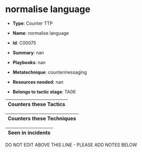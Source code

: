 # normalise language

* **Type**: Counter TTP

* **Name**: normalise language

* **Id**: C00075

* **Summary**: nan

* **Playbooks**: nan

* **Metatechnique**: countermessaging

* **Resources needed:** nan

* **Belongs to tactic stage**: TA06


| Counters these Tactics |
| ---------------------- |



| Counters these Techniques |
| ------------------------- |



| Seen in incidents |
| ----------------- |


DO NOT EDIT ABOVE THIS LINE - PLEASE ADD NOTES BELOW